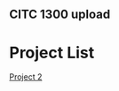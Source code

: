 ## CITC 1300 upload

<h1>Project List</h1>

<a href="Project 2/index.html" target="_blank">Project 2</a>